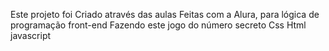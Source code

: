 Este projeto foi Criado através das aulas Feitas com a Alura,  para lógica de programação front-end
Fazendo este jogo do número secreto
Css Html javascript
